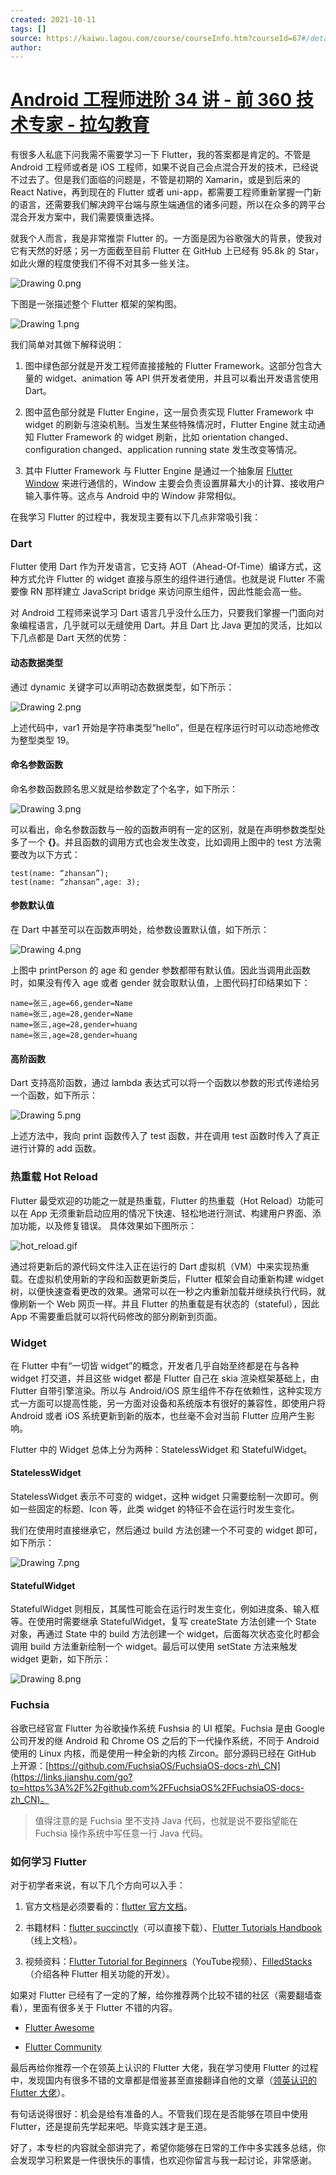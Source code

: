 ```yaml
---
created: 2021-10-11
tags: []
source: https://kaiwu.lagou.com/course/courseInfo.htm?courseId=67#/detail/pc?id=1854
author: 
---
```


# [Android 工程师进阶 34 讲 - 前 360 技术专家 - 拉勾教育](https://kaiwu.lagou.com/course/courseInfo.htm?courseId=67#/detail/pc?id=1854)


有很多人私底下问我需不需要学习一下 Flutter，我的答案都是肯定的。不管是 Android 工程师或者是 iOS 工程师，如果不说自己会点混合开发的技术，已经说不过去了。但是我们面临的问题是，不管是初期的 Xamarin，或是到后来的 React Native，再到现在的 Flutter 或者 uni-app，都需要工程师重新掌握一门新的语言，还需要我们解决跨平台端与原生端通信的诸多问题，所以在众多的跨平台混合开发方案中，我们需要慎重选择。

就我个人而言，我是非常推崇 Flutter 的。一方面是因为谷歌强大的背景，使我对它有天然的好感；另一方面截至目前 Flutter 在 GitHub 上已经有 95.8k 的 Star，如此火爆的程度使我们不得不对其多一些关注。

![Drawing 0.png](https://s0.lgstatic.com/i/image/M00/33/5A/Ciqc1F8P_cyAClMfAAB3x5a_qe8387.png)

下图是一张描述整个 Flutter 框架的架构图。

![Drawing 1.png](https://s0.lgstatic.com/i/image/M00/33/5A/Ciqc1F8P_dSAUUKtAAGZWfKnE98391.png)

我们简单对其做下解释说明：

1.  图中绿色部分就是开发工程师直接接触的 Flutter Framework。这部分包含大量的 widget、animation 等 API 供开发者使用，并且可以看出开发语言使用 Dart。
    
2.  图中蓝色部分就是 Flutter Engine，这一层负责实现 Flutter Framework 中 widget 的刷新与渲染机制。当发生某些特殊情况时，Flutter Engine 就主动通知 Flutter Framework 的 widget 刷新，比如 orientation changed、configuration changed、application running state 发生改变等情况。
    
3.  其中 Flutter Framework 与 Flutter Engine 是通过一个抽象层 [Flutter Window](https://api.flutter.dev/flutter/dart-ui/Window-class.html) 来进行通信的，Window 主要会负责设置屏幕大小的计算、接收用户输入事件等。这点与 Android 中的 Window 非常相似。
    

在我学习 Flutter 的过程中，我发现主要有以下几点非常吸引我：

### Dart

Flutter 使用 Dart 作为开发语言，它支持 AOT（Ahead-Of-Time）编译方式，这种方式允许 Flutter 的 widget 直接与原生的组件进行通信。也就是说 Flutter 不需要像 RN 那样建立 JavaScript bridge 来访问原生组件，因此性能会高一些。

对 Android 工程师来说学习 Dart 语言几乎没什么压力，只要我们掌握一门面向对象编程语言，几乎就可以无缝使用 Dart。并且 Dart 比 Java 更加的灵活，比如以下几点都是 Dart 天然的优势：

#### 动态数据类型

通过 dynamic 关键字可以声明动态数据类型，如下所示：

![Drawing 2.png](https://s0.lgstatic.com/i/image/M00/33/5A/Ciqc1F8P_eyAKaafAAGa6LhmZmY104.png)

上述代码中，var1 开始是字符串类型“hello”，但是在程序运行时可以动态地修改为整型类型 19。

#### 命名参数函数

命名参数函数顾名思义就是给参数定了个名字，如下所示：

![Drawing 3.png](https://s0.lgstatic.com/i/image/M00/33/65/CgqCHl8P_feAfOEIAAKnKvhizy8211.png)

可以看出，命名参数函数与一般的函数声明有一定的区别，就是在声明参数类型处多了一个 **{}**。并且函数的调用方式也会发生改变，比如调用上图中的 test 方法需要改为以下方式：

```
test(name: “zhansan”);
test(name: “zhansan”,age: 3);
```

#### 参数默认值

在 Dart 中甚至可以在函数声明处，给参数设置默认值，如下所示：

![Drawing 4.png](https://s0.lgstatic.com/i/image/M00/33/5A/Ciqc1F8P_hWAElmMAAEJAr9u0h8350.png)

上图中 printPerson 的 age 和 gender 参数都带有默认值。因此当调用此函数时，如果没有传入 age 或者 gender 就会取默认值，上图代码打印结果如下：

```
name=张三,age=66,gender=Name
name=张三,age=28,gender=Name
name=张三,age=28,gender=huang
name=张三,age=28,gender=huang
```

#### 高阶函数

Dart 支持高阶函数，通过 lambda 表达式可以将一个函数以参数的形式传递给另一个函数，如下所示：

![Drawing 5.png](https://s0.lgstatic.com/i/image/M00/33/65/CgqCHl8P_gyAKLuwAACFJ9z2vvE511.png)

上述方法中，我向 print 函数传入了 test 函数，并在调用 test 函数时传入了真正进行计算的 add 函数。

### 热重载 Hot Reload

Flutter 最受欢迎的功能之一就是热重载，Flutter 的热重载（Hot Reload）功能可以在 App 无须重新启动应用的情况下快速、轻松地进行测试、构建用户界面、添加功能，以及修复错误。 具体效果如下图所示：

![hot_reload.gif](https://s0.lgstatic.com/i/image/M00/33/5A/Ciqc1F8P_jOACho2AAw9laxZmT0299.gif)

通过将更新后的源代码文件注入正在运行的 Dart 虚拟机（VM）中来实现热重载。在虚拟机使用新的字段和函数更新类后，Flutter 框架会自动重新构建 widget 树，以便快速查看更改的效果。通常可以在一秒之内重新加载并继续执行代码，就像刷新一个 Web 网页一样。并且 Flutter 的热重载是有状态的（stateful），因此 App 不需要重启就可以将代码修改的部分刷新到页面。

### Widget

在 Flutter 中有“一切皆 widget”的概念，开发者几乎自始至终都是在与各种 widget 打交道，并且这些 widget 都是 Flutter 自己在 skia 渲染框架基础上，由 Flutter 自带引擎渲染。所以与 Android/iOS 原生组件不存在依赖性，这种实现方式一方面可以提高性能，另一方面对设备和系统版本有很好的兼容性，即使用户将 Android 或者 iOS 系统更新到新的版本，也丝毫不会对当前 Flutter 应用产生影响。

Flutter 中的 Widget 总体上分为两种：StatelessWidget 和 StatefulWidget。

#### StatelessWidget

StatelessWidget 表示不可变的 widget，这种 widget 只需要绘制一次即可。例如一些固定的标题、Icon 等，此类 widget 的特征不会在运行时发生变化。

我们在使用时直接继承它，然后通过 build 方法创建一个不可变的 widget 即可，如下所示：

![Drawing 7.png](https://s0.lgstatic.com/i/image/M00/33/5B/Ciqc1F8P_kSACCpRAABzYup1r2Y463.png)

#### StatefulWidget

StatefulWidget 则相反，其属性可能会在运行时发生变化，例如进度条、输入框等。在使用时需要继承 StatefulWidget，复写 createState 方法创建一个 State 对象，再通过 State 中的 build 方法创建一个 widget，后面每次状态变化时都会调用 build 方法重新绘制一个 widget。最后可以使用 setState 方法来触发 widget 更新，如下所示：

![Drawing 8.png](https://s0.lgstatic.com/i/image/M00/33/66/CgqCHl8P_k6APJL5AAHOAecSHoA997.png)

### Fuchsia

谷歌已经官宣 Flutter 为谷歌操作系统 Fushsia 的 UI 框架。Fuchsia 是由 Google 公司开发的继 Android 和 Chrome OS 之后的下一代操作系统，不同于 Android 使用的 Linux 内核，而是使用一种全新的内核 Zircon。部分源码已经在 GitHub 上开源：[https://github.com/FuchsiaOS/FuchsiaOS-docs-zh\_CN](https://links.jianshu.com/go?to=https%3A%2F%2Fgithub.com%2FFuchsiaOS%2FFuchsiaOS-docs-zh_CN)。

> 值得注意的是 Fuchsia 里不支持 Java 代码，也就是说不要指望能在 Fuchsia 操作系统中写任意一行 Java 代码。

### 如何学习 Flutter

对于初学者来说，有以下几个方向可以入手：

1.  官方文档是必须要看的：[flutter 官方文档](https://flutter.dev/docs)。
    
2.  书籍材料：[flutter succinctly](https://www.syncfusion.com/ebooks/flutter-succinctly)（可以直接下载）、[Flutter Tutorials Handbook](https://kodestat.gitbook.io/flutter/)（线上文档）。
    
3.  视频资料：[Flutter Tutorial for Beginners](https://www.youtube.com/playlist?list=PL4cUxeGkcC9jLYyp2Aoh6hcWuxFDX6PBJ)（YouTube视频）、[FilledStacks](https://www.youtube.com/channel/UC2d0BYlqQCdF9lJfydl_02Q/featured)（介绍各种 Flutter 相关功能的开发）。
    

如果对 Flutter 已经有了一定的了解，给你推荐两个比较不错的社区（需要翻墙查看），里面有很多关于 Flutter 不错的内容。

-   [Flutter Awesome](https://flutterawesome.com/)
    
-   [Flutter Community](https://medium.com/flutter-community)
    

最后再给你推荐一个在领英上认识的 Flutter 大佬，我在学习使用 Flutter 的过程中，发现国内有很多不错的文章都是借鉴甚至直接翻译自他的文章（[领英认识的 Flutter 大佬](https://www.didierboelens.com/blog/)）。

有句话说得很好：机会是给有准备的人。不管我们现在是否能够在项目中使用 Flutter，还是提前先学起来吧。毕竟实践才是王道。

好了，本专栏的内容就全部讲完了，希望你能够在日常的工作中多实践多总结，你会发现学习积累是一件很快乐的事情，也欢迎你留言与我一起讨论，非常感谢。
